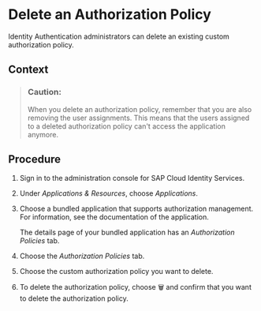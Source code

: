 <!-- loio3b78cc4f0b1545f4b6124a5987af5754 -->

<link rel="stylesheet" type="text/css" href="../css/sap-icons.css"/>

# Delete an Authorization Policy

Identity Authentication administrators can delete an existing custom authorization policy.



<a name="loio3b78cc4f0b1545f4b6124a5987af5754__context_cmq_xpr_5wb"/>

## Context

> ### Caution:  
> When you delete an authorization policy, remember that you are also removing the user assignments. This means that the users assigned to a deleted authorization policy can't access the application anymore.



<a name="loio3b78cc4f0b1545f4b6124a5987af5754__steps_ltq_2vg_twb"/>

## Procedure

1.  Sign in to the administration console for SAP Cloud Identity Services.

2.  Under *Applications & Resources*, choose *Applications*.

3.  Choose a bundled application that supports authorization management. For information, see the documentation of the application.

    The details page of your bundled application has an *Authorization Policies* tab.

4.  Choose the *Authorization Policies* tab.

5.  Choose the custom authorization policy you want to delete.

6.  To delete the authorization policy, choose :wastebasket: and confirm that you want to delete the authorization policy.


